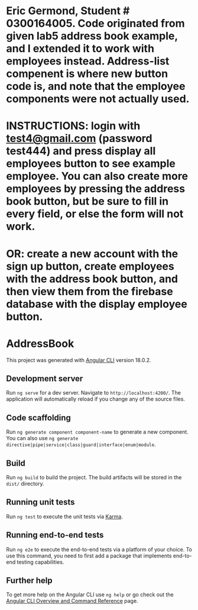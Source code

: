 # Eric Germond, Student # 0300164005. Code originated from given lab5 address book example, and I extended it to work with employees instead. Address-list compenent is where new button code is, and note that the employee components were not actually used.

# INSTRUCTIONS: login with test4@gmail.com (password test444) and press display all employees button to see example employee. You can also create more employees by pressing the address book button, but be sure to fill in every field, or else the form will not work.

# OR: create a new account with the sign up button, create employees with the address book button, and then view them from the firebase database with the display employee button.

# AddressBook

This project was generated with [Angular CLI](https://github.com/angular/angular-cli) version 18.0.2.

## Development server

Run `ng serve` for a dev server. Navigate to `http://localhost:4200/`. The application will automatically reload if you change any of the source files.

## Code scaffolding

Run `ng generate component component-name` to generate a new component. You can also use `ng generate directive|pipe|service|class|guard|interface|enum|module`.

## Build

Run `ng build` to build the project. The build artifacts will be stored in the `dist/` directory.

## Running unit tests

Run `ng test` to execute the unit tests via [Karma](https://karma-runner.github.io).

## Running end-to-end tests

Run `ng e2e` to execute the end-to-end tests via a platform of your choice. To use this command, you need to first add a package that implements end-to-end testing capabilities.

## Further help

To get more help on the Angular CLI use `ng help` or go check out the [Angular CLI Overview and Command Reference](https://angular.dev/tools/cli) page.
